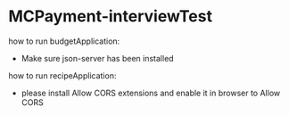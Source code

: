 # MCPayment-interviewTest

how to run budgetApplication:
- Make sure json-server has been installed

how to run recipeApplication:
- please install Allow CORS extensions and enable it in browser to Allow CORS

